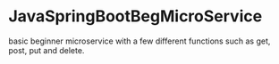 # JavaSpringBootBegMicroService
basic beginner microservice with a few different functions such as get, post, put and delete.
